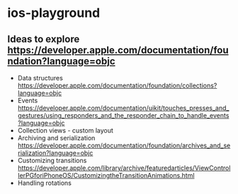 # ios-playground

## Ideas to explore https://developer.apple.com/documentation/foundation?language=objc
* Data structures https://developer.apple.com/documentation/foundation/collections?language=objc
* Events https://developer.apple.com/documentation/uikit/touches_presses_and_gestures/using_responders_and_the_responder_chain_to_handle_events?language=objc
* Collection views - custom layout
* Archiving and serialization https://developer.apple.com/documentation/foundation/archives_and_serialization?language=objc
* Customizing transitions https://developer.apple.com/library/archive/featuredarticles/ViewControllerPGforiPhoneOS/CustomizingtheTransitionAnimations.html
* Handling rotations
